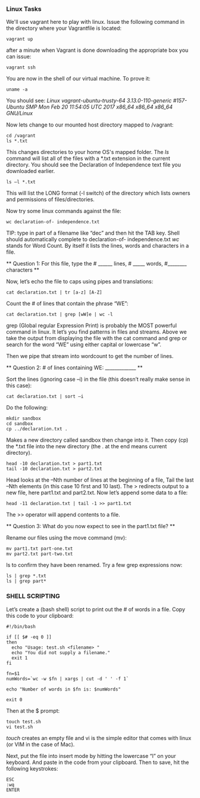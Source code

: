 ### Linux Tasks

We'll use vagrant here to play with linux.  Issue the following command in the directory where your Vagrantfile is located:

```
vagrant up
```

after a minute when Vagrant is done downloading the appropriate box you can issue:

```
vagrant ssh
```

You are now in the shell of our virtual machine.  To prove it:
```
uname -a
```

You should see:  *Linux vagrant-ubuntu-trusty-64 3.13.0-110-generic \#157-Ubuntu SMP Mon Feb 20 11:54:05 UTC 2017 x86_64 x86_64 x86_64 GNU/Linux*


Now lets change to our mounted host directory mapped to /vagrant:

```
cd /vagrant
ls *.txt
```

This changes directories to your home OS's mapped folder. The *ls* command will list all of the files with a \*.txt extension in the current directory. You should see the Declaration of Independence text file you downloaded earlier.

```
ls –l *.txt
```

This will list the LONG format (-l switch) of the directory which lists owners and permissions of files/directories.

Now try some linux commands against the file:

```
wc declaration-of- independence.txt
```

TIP: type in part of a filename like “dec” and then hit the TAB key. Shell should automatically complete to declaration-of- independence.txt *wc* stands for Word Count. By itself it lists the lines, words and characters in a file.

** Question 1: For this file, type the # ______ lines, # _____ words, #________ characters **

Now, let’s echo the file to caps using pipes and translations:

```
cat declaration.txt | tr [a-z] [A-Z]
```

Count the # of lines that contain the phrase “WE”:

```
cat declaration.txt | grep [wW]e | wc -l
```

grep (Global regular Expression Print) is probably the MOST powerful command in linux. It let’s you find patterns in files and streams. Above we take the output from displaying the file with the cat command and grep or search for the word “WE” using either capital or lowercase “w”.

Then we pipe that stream into wordcount to get the number of lines.

** Question 2: # of lines containing WE: _____________ **

Sort the lines (ignoring case –i) in the file (this doesn’t really make sense in this case):

```
cat declaration.txt | sort –i
```

Do the following:

```
mkdir sandbox
cd sandbox
cp ../declaration.txt .
```

Makes a new directory called sandbox then change into it. Then copy (cp) the \*.txt file into the new directory (the . at the end means current directory).

```
head -10 declaration.txt > part1.txt
tail -10 declaration.txt > part2.txt
```

Head looks at the –Nth number of lines at the beginning of a file, Tail the last –Nth elements (in this case 10 first and 10 last). The > redirects output to a new file, here part1.txt and part2.txt. Now let’s append some data to a file:

```
head -11 declaration.txt | tail -1 >> part1.txt
```

The >> operator will append contents to a file.

** Question 3: What do you now expect to see in the part1.txt file? **

Rename our files using the move command (mv):

```
mv part1.txt part-one.txt
mv part2.txt part-two.txt
```

ls to confirm they have been renamed. Try a few grep expressions now:

```
ls | grep *.txt
ls | grep part*
```

### SHELL SCRIPTING

Let’s create a (bash shell) script to print out the # of words in a file.  Copy this code to your clipboard:

```
#!/bin/bash

if [[ $# -eq 0 ]]
then
  echo "Usage: test.sh <filename> "
  echo "You did not supply a filename."
  exit 1
fi

fn=$1
numWords=`wc -w $fn | xargs | cut -d ' ' -f 1`

echo "Number of words in $fn is: $numWords"

exit 0
```

Then at the $ prompt:

```
touch test.sh
vi test.sh
```

*touch* creates an empty file and vi is the simple editor that comes with linux (or VIM in the case of Mac).

Next, put the file into insert mode by hitting the lowercase “I” on your
keyboard. And paste in the code from your clipboard. Then to save, hit the following keystrokes:

```
ESC
:wq
ENTER
```
